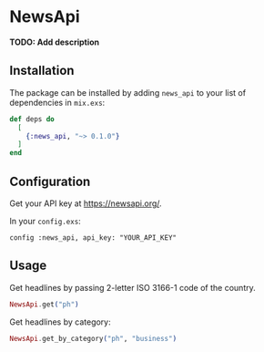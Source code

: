 # NewsApi

**TODO: Add description**

## Installation

The package can be installed
by adding `news_api` to your list of dependencies in `mix.exs`:

```elixir
def deps do
  [
    {:news_api, "~> 0.1.0"}
  ]
end
```
## Configuration
Get your API key at https://newsapi.org/.

In your ```config.exs```:

```
config :news_api, api_key: "YOUR_API_KEY"
```

## Usage

Get headlines by passing 2-letter ISO 3166-1 code of the country.

```elixir
NewsApi.get("ph")
```

Get headlines by category:

```elixir
NewsApi.get_by_category("ph", "business")
```

